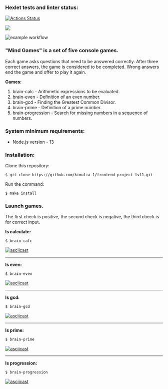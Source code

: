 ### Hexlet tests and linter status:

[![Actions Status](https://github.com/kimulia-1/frontend-project-lvl1/workflows/hexlet-check/badge.svg)](https://github.com/kimulia-1/frontend-project-lvl1/actions)

<a href="https://codeclimate.com/github/codeclimate/codeclimate/maintainability"><img src="https://api.codeclimate.com/v1/badges/a99a88d28ad37a79dbf6/maintainability" /></a>

![example workflow](https://github.com/kimulia-1/frontend-project-lvl1/actions/workflows/github-actions-demo.yml/badge.svg)

### "Mind Games" is a set of five console games.

Each game asks questions that need to be answered correctly. After three correct answers, the game is considered to be completed. Wrong answers end the game and offer to play it again.

**Games:**

1. brain-calc - Arithmetic expressions to be evaluated.
2. brain-even - Definition of an even number.
3. brain-gcd - Finding the Greatest Common Divisor.
4. brain-prime - Definition of a prime number.
5. brain-progression - Search for missing numbers in a sequence of numbers.

### System minimum requirements:

- Node.js version - 13

### Installation:

Clone this repository:

`$ git clone https://github.com/kimulia-1/frontend-project-lvl1.git`

Run the command:

`$ make install`

### Launch games.

The first check is positive, the second check is negative, the third check is for correct input.

**Is calculate:**

`$ brain-calc`

[![asciicast](https://asciinema.org/a/479864.svg)](https://asciinema.org/a/479864)

---

**Is even:**

`$ brain-even`

[![asciicast](https://asciinema.org/a/479867.svg)](https://asciinema.org/a/479867)

---

**Is gcd:**

`$ brain-gcd`

[![asciicast](https://asciinema.org/a/479871.svg)](https://asciinema.org/a/479871)

---

**Is prime:**

`$ brain-prime`

[![asciicast](https://asciinema.org/a/480190.svg)](https://asciinema.org/a/480190)

---

**Is progression:**

`$ brain-progression`

[![asciicast](https://asciinema.org/a/479861.svg)](https://asciinema.org/a/479861)
